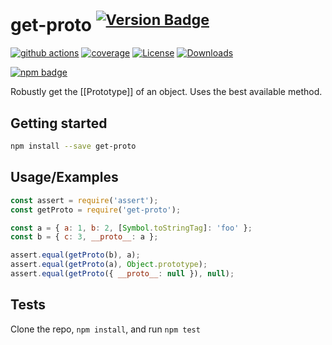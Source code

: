# get-proto <sup>[![Version Badge][npm-version-svg]][package-url]</sup>

[![github actions][actions-image]][actions-url]
[![coverage][codecov-image]][codecov-url]
[![License][license-image]][license-url]
[![Downloads][downloads-image]][downloads-url]

[![npm badge][npm-badge-png]][package-url]

Robustly get the [[Prototype]] of an object. Uses the best available method.

## Getting started

```sh
npm install --save get-proto
```

## Usage/Examples

```js
const assert = require('assert');
const getProto = require('get-proto');

const a = { a: 1, b: 2, [Symbol.toStringTag]: 'foo' };
const b = { c: 3, __proto__: a };

assert.equal(getProto(b), a);
assert.equal(getProto(a), Object.prototype);
assert.equal(getProto({ __proto__: null }), null);
```

## Tests

Clone the repo, `npm install`, and run `npm test`

[package-url]: https://npmjs.org/package/get-proto

[npm-version-svg]: https://versionbadg.es/ljharb/get-proto.svg

[deps-svg]: https://david-dm.org/ljharb/get-proto.svg

[deps-url]: https://david-dm.org/ljharb/get-proto

[dev-deps-svg]: https://david-dm.org/ljharb/get-proto/dev-status.svg

[dev-deps-url]: https://david-dm.org/ljharb/get-proto#info=devDependencies

[npm-badge-png]: https://nodei.co/npm/get-proto.png?downloads=true&stars=true

[license-image]: https://img.shields.io/npm/l/get-proto.svg

[license-url]: LICENSE

[downloads-image]: https://img.shields.io/npm/dm/get-proto.svg

[downloads-url]: https://npm-stat.com/charts.html?package=get-proto

[codecov-image]: https://codecov.io/gh/ljharb/get-proto/branch/main/graphs/badge.svg

[codecov-url]: https://app.codecov.io/gh/ljharb/get-proto/

[actions-image]: https://img.shields.io/endpoint?url=https://github-actions-badge-u3jn4tfpocch.runkit.sh/ljharb/get-proto

[actions-url]: https://github.com/ljharb/get-proto/actions
